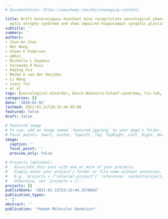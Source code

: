 ```yaml
---
# Documentation: https://wowchemy.com/docs/managing-content/

title: Nr2f1 heterozygous knockout mice recapitulate neurological phenotypes of Bosch-Boonstra-Schaaf
  optic atrophy syndrome and show impaired hippocampal synaptic plasticity
subtitle: ''
summary: ''
authors:
- Chun-An Chen
- Wei Wang
- Steen E Pedersen
- admin
- Michelle L Seymour
- Fernanda R Ruiz
- Anping Xia
- Meike E van der Heijden
- Li Wang
- Jiani Yin
- et al
tags: [neurological-disorder, Bosch-Boonstra-Schaaf-syndrome, liu-lab, zoghbi-lab]
categories: []
date: '2020-01-01'
lastmod: 2021-01-21T18:32:44-05:00
featured: false
draft: false

# Featured image
# To use, add an image named `featured.jpg/png` to your page's folder.
# Focal points: Smart, Center, TopLeft, Top, TopRight, Left, Right, BottomLeft, Bottom, BottomRight.
image:
  caption: ''
  focal_point: ''
  preview_only: false

# Projects (optional).
#   Associate this post with one or more of your projects.
#   Simply enter your project's folder or file name without extension.
#   E.g. `projects = ["internal-project"]` references `content/project/deep-learning/index.md`.
#   Otherwise, set `projects = []`.
projects: []
publishDate: '2021-01-21T23:32:44.257684Z'
publication_types:
- '2'
abstract: ''
publication: '*Human Molecular Genetics*'
---
```

